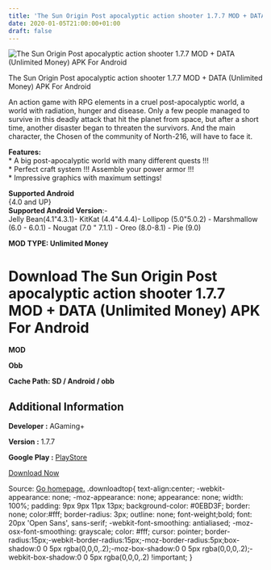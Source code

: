 ```yaml
---
title: 'The Sun Origin Post apocalyptic action shooter 1.7.7 MOD + DATA (Unlimited Money) APK For Android'
date: 2020-01-05T21:00:00+01:00
draft: false
---
```


![The Sun Origin Post apocalyptic action shooter 1.7.7 MOD + DATA (Unlimited Money) APK For Android](https://i0.wp.com/apkhome.net/wp-content/uploads/2020/01/The-Sun-Origin-Post-apocalyptic-action-shooter-1.7.7-MOD-DATA-Unlimited-Money.jpg "The Sun Origin Post apocalyptic action shooter 1.7.7 MOD + DATA (Unlimited Money) APK For Android")

  

The Sun Origin Post apocalyptic action shooter 1.7.7 MOD + DATA (Unlimited Money) APK For Android

An action game with RPG elements in a cruel post-apocalyptic world, a world with radiation, hunger and disease. Only a few people managed to survive in this deadly attack that hit the planet from space, but after a short time, another disaster began to threaten the survivors. And the main character, the Chosen of the community of North-216, will have to face it.

**Features:**  
\* A big post-apocalyptic world with many different quests !!!  
\* Perfect craft system !!! Assemble your power armor !!!  
\* Impressive graphics with maximum settings!

**Supported Android**  
{4.0 and UP}  
**Supported Android Version**:-  
Jelly Bean(4.1"4.3.1)- KitKat (4.4"4.4.4)- Lollipop (5.0"5.0.2) - Marshmallow (6.0 - 6.0.1) - Nougat (7.0 " 7.1.1) - Oreo (8.0-8.1) - Pie (9.0)

**MOD TYPE: Unlimited Money**

Download The Sun Origin Post apocalyptic action shooter 1.7.7 MOD + DATA (Unlimited Money) APK For Android
==========================================================================================================

**MOD**

**Obb**

**Cache Path: SD / Android / obb**

Additional Information
----------------------

**Developer :** AGaming+

**Version :** 1.7.7

**Google Play :** [PlayStore](https://play.google.com/store/apps/details?id=com.agaming.thesun.origin)

  

[Download Now](https://store4app.co/post/the-sun-origin-post-apocalyptic-action-shooter-1-7-7-mod-data-unlimited-money-apk-for-android_1578253666)

  
Source: [Go homepage.](https://store4app.co/post/the-sun-origin-post-apocalyptic-action-shooter-1-7-7-mod-data-unlimited-money-apk-for-android_1578253666) .downloadtop{ text-align:center; -webkit-appearance: none; -moz-appearance: none; appearance: none; width: 100%; padding: 9px 9px 11px 13px; background-color: #0EBD3F; border: none; color:#fff; border-radius: 3px; outline: none; font-weight;bold; font: 20px 'Open Sans', sans-serif; -webkit-font-smoothing: antialiased; -moz-osx-font-smoothing: grayscale; color: #fff; cursor: pointer; border-radius:15px;-webkit-border-radius:15px;-moz-border-radius:5px;box-shadow:0 0 5px rgba(0,0,0,.2);-moz-box-shadow:0 0 5px rgba(0,0,0,.2);-webkit-box-shadow:0 0 5px rgba(0,0,0,.2) !important; }
